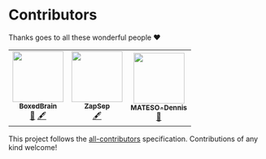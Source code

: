 # Contributors

Thanks goes to all these wonderful people ❤️

<!-- ALL-CONTRIBUTORS-LIST:START - Do not remove or modify this section -->
<!-- prettier-ignore-start -->
<!-- markdownlint-disable -->
<table>
  <tr>
    <td align="center"><a href="https://github.com/BoxedBrain"><img src="https://avatars.githubusercontent.com/u/7748392?v=4?s=100" width="100px;" alt=""/><br /><sub><b>BoxedBrain</b></sub></a><br /><a href="#maintenance-BoxedBrain" title="Maintenance">🚧</a> <a href="#content-BoxedBrain" title="Content">🖋</a></td>
    <td align="center"><a href="https://github.com/ZapSep"><img src="https://avatars.githubusercontent.com/u/99329498?v=4?s=100" width="100px;" alt=""/><br /><sub><b>ZapSep</b></sub></a><br /><a href="#content-ZapSep" title="Content">🖋</a></td>
    <td align="center"><a href="https://github.com/MATESO-Dennis"><img src="https://avatars.githubusercontent.com/u/109740489?v=4?s=100" width="100px;" alt=""/><br /><sub><b>MATESO-Dennis</b></sub></a><br /><a href="https://github.com/BoxedBrain/pws-docs/commits?author=MATESO-Dennis" title="Documentation">📖</a></td>
  </tr>
</table>

<!-- markdownlint-restore -->
<!-- prettier-ignore-end -->

<!-- ALL-CONTRIBUTORS-LIST:END -->

This project follows the [all-contributors](https://github.com/all-contributors/all-contributors) specification. Contributions of any kind welcome!
